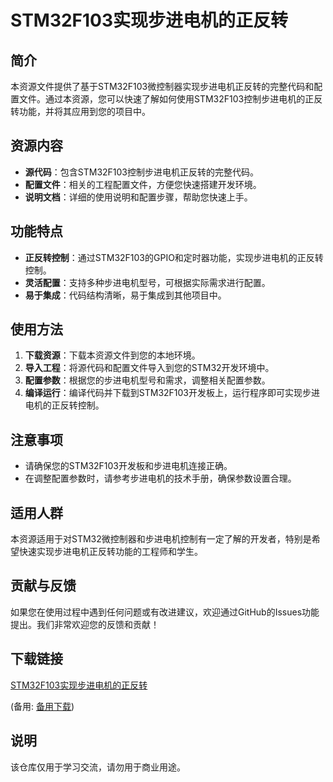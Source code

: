 # STM32F103实现步进电机的正反转

## 简介
本资源文件提供了基于STM32F103微控制器实现步进电机正反转的完整代码和配置文件。通过本资源，您可以快速了解如何使用STM32F103控制步进电机的正反转功能，并将其应用到您的项目中。

## 资源内容
- **源代码**：包含STM32F103控制步进电机正反转的完整代码。
- **配置文件**：相关的工程配置文件，方便您快速搭建开发环境。
- **说明文档**：详细的使用说明和配置步骤，帮助您快速上手。

## 功能特点
- **正反转控制**：通过STM32F103的GPIO和定时器功能，实现步进电机的正反转控制。
- **灵活配置**：支持多种步进电机型号，可根据实际需求进行配置。
- **易于集成**：代码结构清晰，易于集成到其他项目中。

## 使用方法
1. **下载资源**：下载本资源文件到您的本地环境。
2. **导入工程**：将源代码和配置文件导入到您的STM32开发环境中。
3. **配置参数**：根据您的步进电机型号和需求，调整相关配置参数。
4. **编译运行**：编译代码并下载到STM32F103开发板上，运行程序即可实现步进电机的正反转控制。

## 注意事项
- 请确保您的STM32F103开发板和步进电机连接正确。
- 在调整配置参数时，请参考步进电机的技术手册，确保参数设置合理。

## 适用人群
本资源适用于对STM32微控制器和步进电机控制有一定了解的开发者，特别是希望快速实现步进电机正反转功能的工程师和学生。

## 贡献与反馈
如果您在使用过程中遇到任何问题或有改进建议，欢迎通过GitHub的Issues功能提出。我们非常欢迎您的反馈和贡献！

## 下载链接
[STM32F103实现步进电机的正反转](https://pan.quark.cn/s/d43026f65881) 

(备用: [备用下载](https://pan.baidu.com/s/1Feaz7m-_e8TtFWSMQ8WeOQ?pwd=1234))

## 说明

该仓库仅用于学习交流，请勿用于商业用途。
